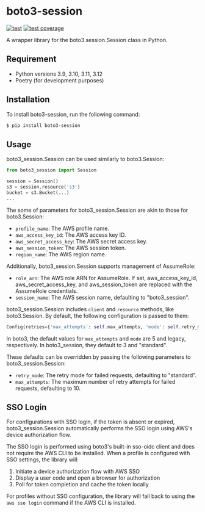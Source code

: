 # boto3-session

[![test](https://github.com/rcmdnk/boto3-session/actions/workflows/test.yml/badge.svg)](https://github.com/rcmdnk/boto3-session/actions/workflows/test.yml)
[![test coverage](https://img.shields.io/badge/coverage-check%20here-blue.svg)](https://github.com/rcmdnk/boto3-session/tree/coverage)

A wrapper library for the boto3.session.Session class in Python.

## Requirement

- Python versions 3.9, 3.10, 3.11, 3.12
- Poetry (for development purposes)

## Installation

To install boto3-session, run the following command:

```bash
$ pip install boto3-session
```

## Usage

boto3_session.Session can be used similarly to boto3.Session:

```python
from boto3_session import Session

session = Session()
s3 = session.resource('s3')
bucket = s3.Bucket(...)
...
```

The some of parameters for boto3_session.Session are akin to those for boto3.Session:

- `profile_name`: The AWS profile name.
- `aws_access_key_id`: The AWS access key ID.
- `aws_secret_access_key`: The AWS secret access key.
- `aws_session_token`: The AWS session token.
- `region_name`: The AWS region name.

Additionally, boto3_session.Session supports management of AssumeRole:

- `role_arn`: The AWS role ARN for AssumeRole. If set, aws_access_key_id, aws_secret_access_key, and aws_session_token are replaced with the AssumeRole credentials.
- `session_name`: The AWS session name, defaulting to "boto3_session".

boto3_session.Session includes `client` and `resource` methods, like boto3.Session. By default, the following configuration is passed to them:

```python
Config(retries={'max_attempts': self.max_attempts, 'mode': self.retry_mode})
```

In boto3, the default values for `max_attempts` and `mode` are 5 and legacy, respectively. In boto3_session, they default to 3 and "standard".

These defaults can be overridden by passing the following parameters to boto3_session.Session:

- `retry_mode`: The retry mode for failed requests, defaulting to "standard".
- `max_attempts`: The maximum number of retry attempts for failed requests, defaulting to 10.

## SSO Login

For configurations with SSO login, if the token is absent or expired, boto3_session.Session automatically performs the SSO login using AWS's device authorization flow.

The SSO login is performed using boto3's built-in sso-oidc client and does not require the AWS CLI to be installed. When a profile is configured with SSO settings, the library will:

1. Initiate a device authorization flow with AWS SSO
2. Display a user code and open a browser for authorization
3. Poll for token completion and cache the token locally

For profiles without SSO configuration, the library will fall back to using the `aws sso login` command if the AWS CLI is installed.
